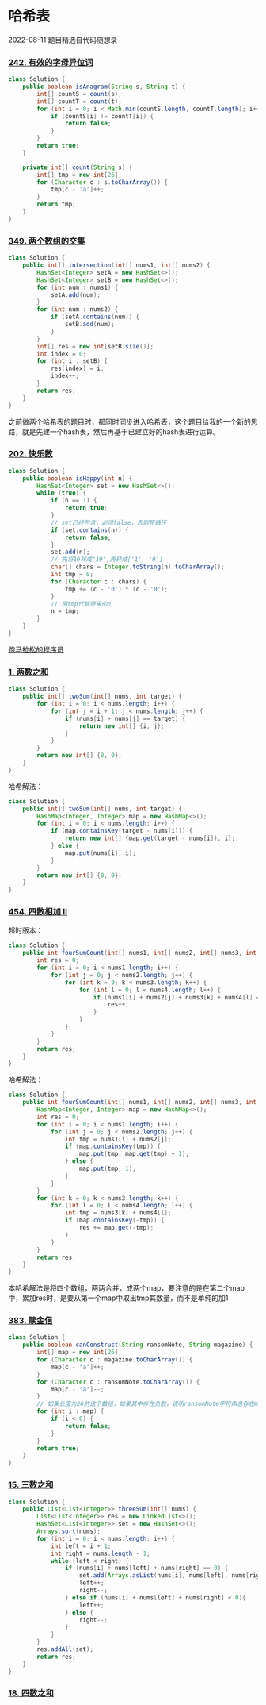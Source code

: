 # 哈希表

2022-08-11 题目精选自代码随想录

### [242. 有效的字母异位词](https://leetcode.cn/problems/valid-anagram/)

```java
class Solution {
    public boolean isAnagram(String s, String t) {
        int[] countS = count(s);
        int[] countT = count(t);
        for (int i = 0; i < Math.min(countS.length, countT.length); i++) {
            if (countS[i] != countT[i]) {
                return false;
            }
        }
        return true;
    }

    private int[] count(String s) {
        int[] tmp = new int[26];
        for (Character c : s.toCharArray()) {
            tmp[c - 'a']++;
        }
        return tmp;
    }
}
```



### [349. 两个数组的交集](https://leetcode.cn/problems/intersection-of-two-arrays/)

```java
class Solution {
    public int[] intersection(int[] nums1, int[] nums2) {
        HashSet<Integer> setA = new HashSet<>();
        HashSet<Integer> setB = new HashSet<>();
        for (int num : nums1) {
            setA.add(num);
        }
        for (int num : nums2) {
            if (setA.contains(num)) {
                setB.add(num);
            }
        }
        int[] res = new int[setB.size()];
        int index = 0;
        for (int i : setB) {
            res[index] = i;
            index++;
        }
        return res;
    }
}
```

之前做两个哈希表的题目时，都同时同步进入哈希表，这个题目给我的一个新的思路，就是先建一个hash表，然后再基于已建立好的hash表进行运算。



### [202. 快乐数](https://leetcode.cn/problems/happy-number/)

```java
class Solution {
    public boolean isHappy(int n) {
        HashSet<Integer> set = new HashSet<>();
        while (true) {
            if (n == 1) {
                return true;
            }
            // set已经包含，必须false，否则死循环
            if (set.contains(n)) {
                return false;
            }
            set.add(n);
            // 先将19转成"19",再转成['1', '9']
            char[] chars = Integer.toString(n).toCharArray();
            int tmp = 0;
            for (Character c : chars) {
                tmp += (c - '0') * (c - '0');
            }
            // 用tmp代替原来的n
            n = tmp;
        }
    }
}
```

[跑马拉松的程序员](https://www.bilibili.com/video/BV1134y1t7on?spm_id_from=333.337.search-card.all.click&vd_source=35aeaee52b15e78b11967f5ef3ce655a)



### [1. 两数之和](https://leetcode.cn/problems/two-sum/)

```java
class Solution {
    public int[] twoSum(int[] nums, int target) {
        for (int i = 0; i < nums.length; i++) {
            for (int j = i + 1; j < nums.length; j++) {
                if (nums[i] + nums[j] == target) {
                    return new int[] {i, j};
                }
            }
        }
        return new int[] {0, 0};
    }
}
```

哈希解法：

```java
class Solution {
    public int[] twoSum(int[] nums, int target) {
        HashMap<Integer, Integer> map = new HashMap<>();
        for (int i = 0; i < nums.length; i++) {
            if (map.containsKey(target - nums[i])) {
                return new int[] {map.get(target - nums[i]), i};
            } else {
                map.put(nums[i], i);
            }
        }
        return new int[] {0, 0};
    }
}
```



### [454. 四数相加 II](https://leetcode.cn/problems/4sum-ii/)

超时版本：

```java
class Solution {
    public int fourSumCount(int[] nums1, int[] nums2, int[] nums3, int[] nums4) {
        int res = 0;
        for (int i = 0; i < nums1.length; i++) {
            for (int j = 0; j < nums2.length; j++) {
                for (int k = 0; k < nums3.length; k++) {
                    for (int l = 0; l < nums4.length; l++) {
                        if (nums1[i] + nums2[j] + nums3[k] + nums4[l] == 0) {
                            res++;
                        }
                    }
                }
            }
        }
        return res;
    }
}
```

哈希解法：

```java
class Solution {
    public int fourSumCount(int[] nums1, int[] nums2, int[] nums3, int[] nums4) {
        HashMap<Integer, Integer> map = new HashMap<>();
        int res = 0;
        for (int i = 0; i < nums1.length; i++) {
            for (int j = 0; j < nums2.length; j++) {
                int tmp = nums1[i] + nums2[j];
                if (map.containsKey(tmp)) {
                    map.put(tmp, map.get(tmp) + 1);
                } else {
                    map.put(tmp, 1);
                }
            }
        }
        for (int k = 0; k < nums3.length; k++) {
            for (int l = 0; l < nums4.length; l++) {
                int tmp = nums3[k] + nums4[l];
                if (map.containsKey(-tmp)) {
                    res += map.get(-tmp);
                }
            }
        }
        return res;
    }
}
```

本哈希解法是将四个数组，两两合并，成两个map，要注意的是在第二个map中，累加res时，是要从第一个map中取出tmp其数量，而不是单纯的加1



### [383. 赎金信](https://leetcode.cn/problems/ransom-note/)

```java
class Solution {
    public boolean canConstruct(String ransomNote, String magazine) {
        int[] map = new int[26];
        for (Character c : magazine.toCharArray()) {
            map[c - 'a']++;
        }
        for (Character c : ransomNote.toCharArray()) {
            map[c - 'a']--;
        }
        // 如果长度为26的这个数组，如果其中存在负数，说明ransomNote字符串总存在magazine中没有的字符
        for (int i : map) {
            if (i < 0) {
                return false;
            }
        }
        return true;
    }
}
```



### [15. 三数之和](https://leetcode.cn/problems/3sum/)

```java
class Solution {
    public List<List<Integer>> threeSum(int[] nums) {
        List<List<Integer>> res = new LinkedList<>();
        HashSet<List<Integer>> set = new HashSet<>();
        Arrays.sort(nums);
        for (int i = 0; i < nums.length; i++) {
            int left = i + 1;
            int right = nums.length - 1;
            while (left < right) {
                if (nums[i] + nums[left] + nums[right] == 0) {
                    set.add(Arrays.asList(nums[i], nums[left], nums[right]));
                    left++;
                    right--;
                } else if (nums[i] + nums[left] + nums[right] < 0){
                    left++;
                } else {
                    right--;
                }
            }
        }
        res.addAll(set);
        return res;
    }
}
```



### [18. 四数之和](https://leetcode.cn/problems/4sum/)







































































